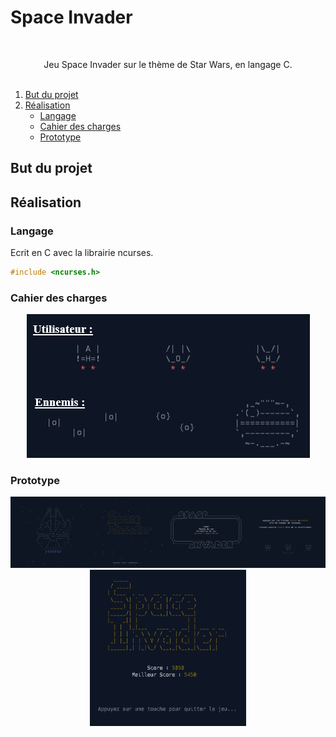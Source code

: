 # Space Invader

<br />

<div align="center">
  <p align="center">
    Jeu Space Invader sur le thème de Star Wars, en langage C.
    <br />
    <br />
</div>

<ol>
  <li>
    <a href="#but-du-projet">But du projet</a>
  </li>
  <li>
    <a href="#réalisation">Réalisation</a>
    <ul>
      <li><a href="#langage">Langage</a></li>
      <li><a href="#cahier-des-charges">Cahier des charges</a></li>
      <li><a href="#prototype">Prototype</a></li>
    </ul>
  </li>
</ol>


## But du projet
      
      
      
      
## Réalisation
      
      
### Langage
Ecrit en C avec la librairie ncurses.
```c
#include <ncurses.h>
```

### Cahier des charges
<div align="center">
  <img src="images/1/fig1.png">
</div>

### Prototype
<div align="center">
  <img src="images/1/fig3-interface.png">
  <img src="images/1/fin.PNG" width="250" height="250">
</div>
